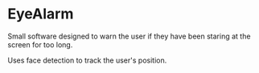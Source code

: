 # EyeAlarm

Small software designed to warn the user if they have been staring at the screen for too long.

Uses face detection to track the user's position.
